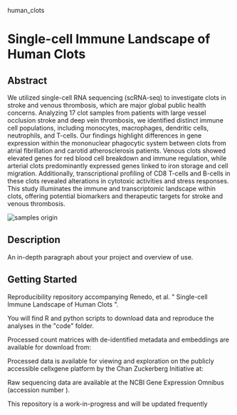 human_clots
# Single-cell Immune Landscape of Human Clots 

## Abstract
We utilized single-cell RNA sequencing (scRNA-seq) to investigate clots in stroke and venous thrombosis, which are major global public health concerns. Analyzing 17 clot samples from patients with large vessel occlusion stroke and deep vein thrombosis, we identified distinct immune cell populations, including monocytes, macrophages, dendritic cells, neutrophils, and T-cells. Our findings highlight differences in gene expression within the mononuclear phagocytic system between clots from atrial fibrillation and carotid atherosclerosis patients. Venous clots showed elevated genes for red blood cell breakdown and immune regulation, while arterial clots predominantly expressed genes linked to iron storage and cell migration. Additionally, transcriptional profiling of CD8 T-cells and B-cells in these clots revealed alterations in cytotoxic activities and stress responses. This study illuminates the immune and transcriptomic landscape within clots, offering potential biomarkers and therapeutic targets for stroke and venous thrombosis.

![samples origin](https://github.com/dadarenedo/human_clots/assets/36333656/bccc3e9d-c997-4de9-80c1-160d733f7305)


## Description

An in-depth paragraph about your project and overview of use.

## Getting Started

Reproducibility repository accompanying Renedo, et al. " Single-cell Immune Landscape of Human Clots ".

You will find R and python scripts to download data and reproduce the analyses in the "code" folder.

Processed count matrices with de-identified metadata and embeddings are available for download from:

Processed data is available for viewing and exploration on the publicly accessible cellxgene platform by the Chan Zuckerberg Initiative at:

Raw sequencing data are available at the NCBI Gene Expression Omnibus (accession number ). 


This repository is a work-in-progress and will be updated frequently
